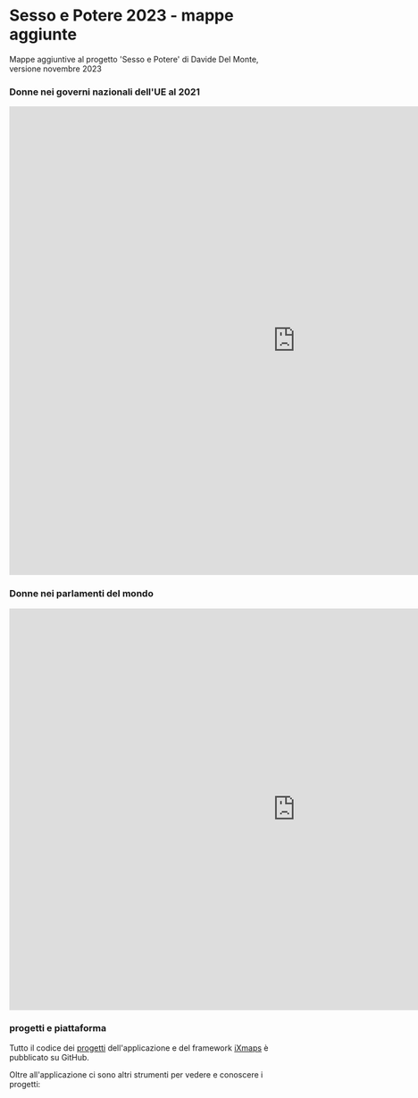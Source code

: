 



# Sesso e Potere 2023 - mappe aggiunte

Mappe aggiuntive al progetto 'Sesso e Potere' di Davide Del Monte, versione novembre 2023

### Donne nei governi nazionali dell'UE al 2021 

<iframe width="1024" height="840"  frameborder="0"
  src="https://gjrichter.github.io/pages/Sesso%20e%20Potere/2023/index_embed_Eurostat_donne_nei_governi_2004_2022.html"></iframe>


### Donne nei parlamenti del mondo

<iframe width="1024" height="720"  frameborder="0"
  src="https://gjrichter.github.io/pages/Sesso%20e%20Potere/2023/index_embed_World_seats held by women_2021_equal.html"></iframe>


### progetti e piattaforma

Tutto il codice dei [progetti](https://github.com/gjrichter/pages/tree/main/Sesso%20e%20Potere/2023) dell'applicazione e del framework [iXmaps](https://gjrichter.github.io/ixmaps/) è pubblicato su GitHub.

Oltre all'applicazione ci sono altri strumenti per vedere e conoscere i progetti:

